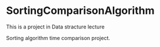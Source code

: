 # SortingComparisonAlgorithm
This is a project in Data stracture lecture

Sorting algorithm time comparison project.
